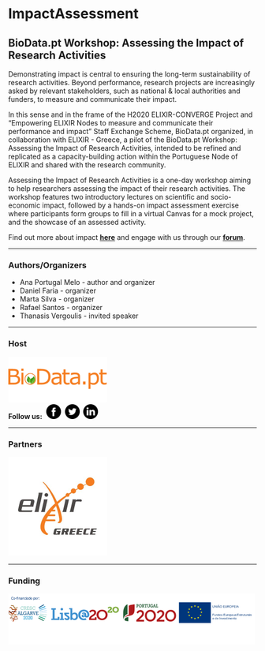 # ImpactAssessment

## BioData.pt Workshop: Assessing the Impact of Research Activities

Demonstrating impact is central to ensuring the long-term sustainability of research activities. Beyond performance, research projects are increasingly asked by relevant stakeholders, such as national & local authorities and funders, to measure and communicate their impact. 

In this sense and in the frame of the H2020 ELIXIR-CONVERGE Project and “Empowering ELIXIR Nodes to measure and communicate their performance and impact” Staff Exchange Scheme, BioData.pt organized, in collaboration with ELIXIR - Greece, a pilot of the BioData.pt Workshop: Assessing the Impact of Research Activities, intended to be refined and replicated as a capacity-building action within the Portuguese Node of ELIXIR and shared with the research community.

Assessing the Impact of Research Activities is a one-day workshop aiming to help researchers assessing the impact of their research activities. The workshop features two introductory lectures on scientific and socio-economic impact, followed by a hands-on impact assessment exercise where participants form groups to fill in a virtual Canvas for a mock project, and the showcase of an assessed activity.

Find out more about impact [**here**](http://impact.biodata.pt/index.html) and engage with us through our [**forum**](https://forum.biodata.pt).

---
### Authors/Organizers
* Ana Portugal Melo - author and organizer
* Daniel Faria - organizer
* Marta Silva - organizer
* Rafael Santos - organizer
* Thanasis Vergoulis - invited speaker

---
### Host
<a href="https://biodata.pt/"><img src="./Files/BioData.png" alt="BioData.pt" width="200px"></a>
<br>
**Follow us:**&nbsp;&nbsp;<a href="https://www.facebook.com/BioData.pt"><img src="./Files/facebook.png" alt="Facebook" width="30px"></a>&nbsp;&nbsp;<a href="https://twitter.com/BioData_pt"><img src="./Files/twitter.png" alt="Twitter" width="30px"></a>&nbsp;&nbsp;<a href="https://www.linkedin.com/company/biodata-pt/"><img src="./Files/linkedin.png" alt="LinkedIn" width="30px"></a>

---
### Partners

<a href="https://www.elixir-greece.org/"><img src="./Files/ELIXIR-GR.jpg" alt="ELIXIR-GR" width="200px"></a>

---
### Funding
<img src="./Files/parceiros.png" width="500px">
